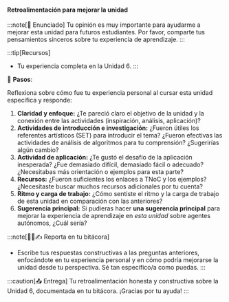 #### Retroalimentación para mejorar la unidad

:::note[🎯 Enunciado]
Tu opinión es muy importante para ayudarme a mejorar esta unidad para futuros estudiantes. 
Por favor, comparte tus pensamientos sinceros sobre tu experiencia de aprendizaje.
:::

:::tip[Recursos]
-   Tu experiencia completa en la Unidad 6.
:::

👣 **Pasos**:

Reflexiona sobre cómo fue tu experiencia personal al cursar esta unidad específica y responde:

1.  **Claridad y enfoque:** ¿Te pareció claro el objetivo de la unidad y la conexión entre las actividades (inspiración, análisis, aplicación)?
2.  **Actividades de introducción e investigación:** ¿Fueron útiles los referentes artísticos (SET) para introducir el tema? ¿Fueron efectivas las actividades de análisis de algoritmos para tu comprensión? ¿Sugerirías algún cambio?
3.  **Actividad de aplicación:** ¿Te gustó el desafío de la aplicación inesperada? ¿Fue demasiado difícil, demasiado fácil o adecuado? ¿Necesitabas más orientación o ejemplos para esta parte?
4.  **Recursos:** ¿Fueron suficientes los enlaces a TNoC y los ejemplos? ¿Necesitaste buscar muchos recursos adicionales por tu cuenta?
5.  **Ritmo y carga de trabajo:** ¿Cómo sentiste el ritmo y la carga de trabajo de esta unidad en comparación con las anteriores?
6.  **Sugerencia principal:** Si pudieras hacer **una sugerencia principal** para mejorar la experiencia de aprendizaje en *esta unidad* sobre agentes autónomos, ¿Cuál sería?

:::note[🧐🧪✍️ Reporta en tu bitácora]

-   Escribe tus respuestas constructivas a las preguntas anteriores, enfocándote en tu experiencia personal y en cómo podría mejorarse la unidad desde tu perspectiva. Sé tan específico/a como puedas.
:::

:::caution[📤 Entrega]
Tu retroalimentación honesta y constructiva sobre la Unidad 6, documentada en tu bitácora. ¡Gracias por tu ayuda!
:::
